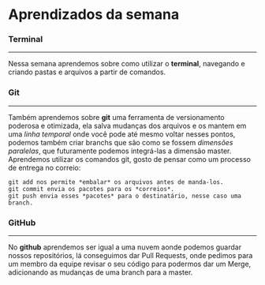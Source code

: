 # Aprendizados da semana

### Terminal

<hr>

Nessa semana aprendemos sobre como utilizar o **terminal**, navegando e criando pastas e arquivos a partir de comandos.

### Git

<hr>

Também aprendemos sobre **git** uma ferramenta de versionamento poderosa e otimizada, ela salva mudanças dos arquivos e os mantem em uma _linha temporal_ onde você pode até mesmo voltar nesses pontos, podemos também criar branchs que são como se fossem _dimensões paralelas_, que futuramente podemos integrá-las a dimensão master. Aprendemos utilizar os comandos git, gosto de pensar como um processo de entrega no correio:

```
git add nos permite *embalar* os arquivos antes de manda-los.
git commit envia os pacotes para os *correios*.
git push envia esses *pacotes* para o destinatário, nesse caso uma branch.
```

### GitHub

<hr>

No **github** aprendemos ser igual a uma nuvem aonde podemos guardar nossos repositórios, lá conseguimos dar Pull Requests, onde pedimos para um membro da equipe revisar o seu código para podermos dar um Merge, adicionando as mudanças de uma branch para a master.
